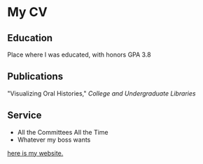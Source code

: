# **My CV**

## Education

Place where I was educated, with honors
GPA 3.8

## Publications

"Visualizing Oral Histories," _College and Undergraduate Libraries_

## Service

- All the Committees All the Time
- Whatever my boss wants

[here is my website.](https://rulkwhite2.youcanbook.me)
